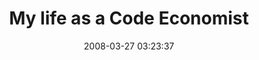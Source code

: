 ---
date: 2008-03-27 03:23:37
link:
  source: delicious
  source_url: https://del.icio.us/roytang
  text: My life as a Code Economist
  url: http://www.ericsink.com/articles/Four_Questions.html
slug: my-life-as-a-code-economist
source: delicious
tags:
- programming
- bugs
title: My life as a Code Economist
---